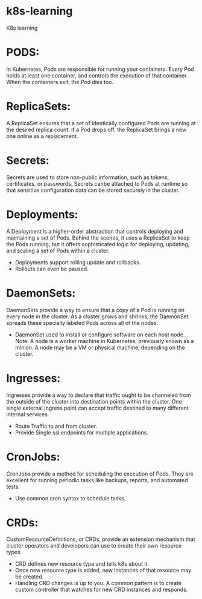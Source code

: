 # k8s-learning
K8s learning

# PODS:
In Kubernetes, Pods are responsible for running your containers. Every Pod holds at least one container, and controls the execution of that container. When the containers exit, the Pod dies too.

# ReplicaSets:
A ReplicaSet ensures that a set of identically configured Pods are running at the desired replica count. If a Pod drops off, the ReplicaSet brings a new one online as a replacement.

# Secrets:
Secrets are used to store non-public information, such as tokens, certificates, or passwords. Secrets canbe attached to Pods at runtime so that sensitive configuration data can be stored securely in the cluster.

# Deployments:
A Deployment is a higher-order abstraction that controls deploying and maintaining a set of Pods. Behind the scenes, it uses a ReplicaSet to keep the Pods running, but it offers sophisticated logic for deploying, updating, and scaling a set of Pods within a cluster.
- Deployments support rolling update and rollbacks.
- Rollouts can even be paused.

# DaemonSets:
DaemonSets provide a way to ensure that a copy of a Pod is running on every node in the cluster. As a cluster grows and shrinks, the DaemonSet spreads these specially labeled Pods across all of the nodes.
- DaemonSet used to install or configure software on each host node.
Note: A node is a worker machine in Kubernetes, previously known as a minion. A node may be a VM or physical machine, depending on the cluster.

# Ingresses:
Ingresses provide a way to declare that traffic ought to be channeled from the outside of the cluster into destination points within the cluster. One single external Ingress point can accept traffic destined to many different internal services.
- Route Traffic to and from cluster.
- Provide Single ssl endpoints for multiple applications.

# CronJobs:
CronJobs provide a method for scheduling the execution of Pods. They are excellent for running periodic tasks like backups, reports, and automated tests.
- Use common cron syntax to schedule tasks.

# CRDs:
CustomResourceDefinitions, or CRDs, provide an extension mechanism that cluster operators and developers can use to create their own resource types.
- CRD defines new resource type and tells k8s about it.
- Once new resource type is added, new instances of that resource may be created.
- Handling CRD changes is up to you. A common pattern is to create custom controller that watches for new CRD instances and responds.
